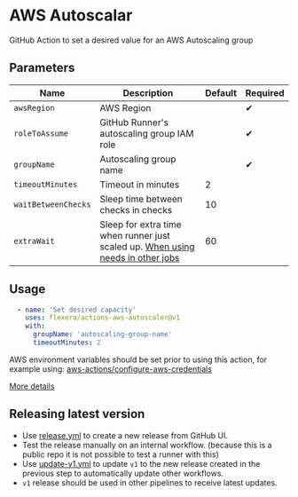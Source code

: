 # AWS Autoscalar

GitHub Action to set a desired value for an AWS Autoscaling group

## Parameters

| Name | Description | Default | Required |
| - | - | - | - |
| `awsRegion` | AWS Region  | | ✔ |
| `roleToAssume` | GitHub Runner's autoscaling group IAM role | | ✔ |
| `groupName` | Autoscaling group name | | ✔ |
| `timeoutMinutes` | Timeout in minutes | 2 | |
| `waitBetweenChecks` | Sleep time between checks in checks | 10 | |
| `extraWait` | Sleep for extra time when runner just scaled up. [When using needs in other jobs](https://docs.github.com/en/actions/reference/workflow-syntax-for-github-actions#jobsjob_idneeds)  | 60 | |


## Usage

```yaml
  - name: 'Set desired capacity'
    uses: flexera/actions-aws-autoscaler@v1
    with:
      groupName: 'autoscaling-group-name'
      timeoutMinutes: 2
```

AWS environment variables should be set prior to using this action, for example using: [aws-actions/configure-aws-credentials](https://github.com/aws-actions/configure-aws-credentials)

[More details](https://github.com/actions/javascript-action)

## Releasing latest version

- Use [release.yml](https://github.com/flexera/actions-aws-autoscaler/actions/workflows/release.yml) to create a new release from GitHub UI.
- Test the release manually on an internal workflow. (because this is a public repo it is not possible to test a runner with this)
- Use [update-v1.yml](https://github.com/flexera/actions-aws-autoscaler/actions/workflows/update-v1.yml) to update `v1` to the new release created in the previous step to automatically update other workflows.
- `v1` release should be used in other pipelines to receive latest updates.



